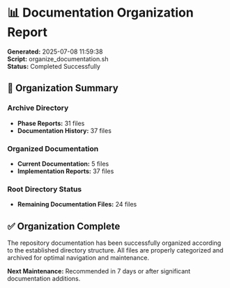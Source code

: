 # 📊 Documentation Organization Report

**Generated:** 2025-07-08 11:59:38  
**Script:** organize_documentation.sh  
**Status:** Completed Successfully

## 📁 Organization Summary

### Archive Directory
- **Phase Reports:** 31 files
- **Documentation History:** 37 files

### Organized Documentation
- **Current Documentation:** 5 files
- **Implementation Reports:** 37 files

### Root Directory Status
- **Remaining Documentation Files:** 24 files

## ✅ Organization Complete

The repository documentation has been successfully organized according to the established directory structure. All files are properly categorized and archived for optimal navigation and maintenance.

**Next Maintenance:** Recommended in 7 days or after significant documentation additions.
